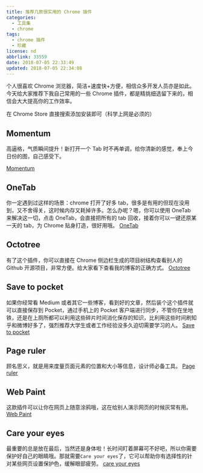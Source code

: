 ```yaml
---
title: 推荐几款很实用的 Chrome 插件
categories:
  - 工具集
  - chrome
tags:
  - chrome 插件
  - 珍藏
license: nd
abbrlink: 33559
date: 2018-07-05 22:33:49
updated: 2018-07-05 22:34:08
---
```


个人很喜欢 Chrome 浏览器，简洁+速度快+方便，相信众多开发人员亦是如此。今天给大家推荐下我自己常用的一些 Chrome 插件，都是精挑细选留下来的，相信会大大提高你的工作效率。

在 Chrome Store 直接搜索添加安装即可（科学上网是必须的）

## Momentum

高逼格，气质瞬间提升！新打开一个 Tab 时不再单调，给你清新的感觉，奉上今日份的图，自己感受下。

[Momentum](http://suchenrain-1255943826.file.myqcloud.com/Post/chrome-extension/Untdddd.png "Momentum")

## OneTab

你一定遇到过这样的场景：chrome 打开了好多 tab，很多是有用的但现在没用到，又不舍得关，这时候内存又耗掉许多。怎么办呢？嗯，你可以使用 OneTab 来解决这一切，点击 OneTab，会直接把所有的 tab 回收，接着你可以一键还原某一天的 tab，为 Chrome 贴身打造，很好用哦。
[OneTab](http://suchenrain-1255943826.file.myqcloud.com/Post/chrome-extension/unnamed.jpg "OneTab")

## Octotree

有了这个插件，你可以直接在 Chrome 侧边栏生成的项目树结构查看别人的 Github 开源项目，非常方便。给大家看下查看我的博客的正确方式。
[Octotree](http://suchenrain-1255943826.file.myqcloud.com/Post/chrome-extension/dcfdsad.png "Octotree")

## Save to pocket

如果你经常看 Medium 或者其它一些博客，看到好的文章，然后装个这个插件就可以直接保存到 Pocket，通过手机上的 Pocket 客户端进行同步，不管你在坐地铁，还是在上厕所都可以利用这些碎片时间消化保存的知识，比利用这些时间刷知乎和微博好多了，强烈推荐大学生或者工作经验没多久迫切需要学习的人。
[Save to pocket](http://suchenrain-1255943826.file.myqcloud.com/Post/chrome-extension/dddded.png "Save to pocket")

## Page ruler

顾名思义，就是用来度量页面元素的位置和大小等信息，设计师必备工具。
[Page ruler](http://suchenrain-1255943826.file.myqcloud.com/Post/chrome-extension/dcfdsdddddad.png "Page Ruler")

## Web Paint

这款插件可以让你在网页上随意涂鸦哦，这在给别人演示网页的时候灰常有用。
[Web Paint](http://suchenrain-1255943826.file.myqcloud.com/Post/chrome-extension/dcfdsdddddddddad.png "Web Paint")

## Care your eyes

最重要的总是放在最后，当然还是身体啦！长时间盯着屏幕可不好吧，所以你需要保护好自己的眼睛哦。那就需要`Care your eyes`了，它可以帮助你有选择性的针对某些网页设置保护色，缓解眼部疲劳。
[care your eyes](http://suchenrain-1255943826.file.myqcloud.com/Post/chrome-extension/fafdafaafdddddddad.png "care your eyes")
